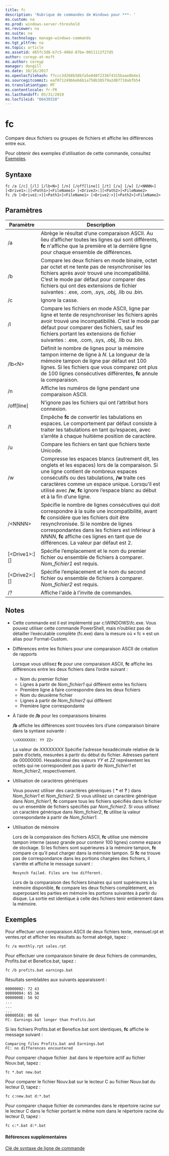 ```yaml
---
title: fc
description: 'Rubrique de commandes de Windows pour ***- '
ms.custom: na
ms.prod: windows-server-threshold
ms.reviewer: na
ms.suite: na
ms.technology: manage-windows-commands
ms.tgt_pltfrm: na
ms.topic: article
ms.assetid: 485fc3d8-b7c5-496d-87be-0011112f27d5
author: coreyp-at-msft
ms.author: coreyp
manager: dongill
ms.date: 10/16/2017
ms.openlocfilehash: f7ccc3d268b58bfa5e848f2336f4315baae8b4e1
ms.sourcegitcommit: eaf071249b6eb6b1a758b38579a2d87710abfb54
ms.translationtype: MT
ms.contentlocale: fr-FR
ms.lasthandoff: 05/31/2019
ms.locfileid: "66439310"
---
```

# <a name="fc"></a>fc



Compare deux fichiers ou groupes de fichiers et affiche les différences entre eux.

Pour obtenir des exemples d’utilisation de cette commande, consultez [Exemples](#BKMK_examples).

## <a name="syntax"></a>Syntaxe

```
fc /a [/c] [/l] [/lb<N>] [/n] [/off[line]] [/t] [/u] [/w] [/<NNNN>] [<Drive1>:][<Path1>]<FileName1> [<Drive2>:][<Path2>]<FileName2>
fc /b [<Drive1:>][<Path1>]<FileName1> [<Drive2:>][<Path2>]<FileName2>
```

## <a name="parameters"></a>Paramètres

|            Paramètre             |                                                                                                                                     Description                                                                                                                                      |
|----------------------------------|--------------------------------------------------------------------------------------------------------------------------------------------------------------------------------------------------------------------------------------------------------------------------------------|
|                /a                |                                                 Abrège le résultat d’une comparaison ASCII. Au lieu d’afficher toutes les lignes qui sont différents, **fc** n'affiche que la première et la dernière ligne pour chaque ensemble de différences.                                                  |
|                /b                |             Compare les deux fichiers en mode binaire, octet par octet et ne tente pas de resynchroniser les fichiers après avoir trouvé une incompatibilité. C’est le mode par défaut pour comparer des fichiers qui ont des extensions de fichier suivantes : .exe, .com, .sys, .obj, .lib ou .bin.              |
|                /c                |                                                                                                                               Ignore la casse.                                                                                                                               |
|                /l                |               Compare les fichiers en mode ASCII, ligne par ligne et tente de resynchroniser les fichiers après avoir trouvé une incompatibilité. C’est le mode par défaut pour comparer des fichiers, sauf les fichiers portant les extensions de fichier suivantes : .exe, .com, .sys, .obj, .lib ou .bin.                |
|             /lb\<N>              |                         Définit le nombre de lignes pour la mémoire tampon interne de ligne à *N*. La longueur de la mémoire tampon de ligne par défaut est 100 lignes. Si les fichiers que vous comparez ont plus de 100 lignes consécutives différentes, **fc** annule la comparaison.                         |
|                /n                |                                                                                                                Affiche les numéros de ligne pendant une comparaison ASCII.                                                                                                                 |
|            /off[line]            |                                                                                                               N’ignore pas les fichiers qui ont l’attribut hors connexion.                                                                                                               |
|                /t                |                                                                    Empêche **fc** de convertir les tabulations en espaces. Le comportement par défaut consiste à traiter les tabulations en tant qu’espaces, avec s’arrête à chaque huitième position de caractère.                                                                    |
|                /u                |                                                                                                                        Compare les fichiers en tant que fichiers texte Unicode.                                                                                                                         |
|                /w                |         Compresse les espaces blancs (autrement dit, les onglets et les espaces) lors de la comparaison. Si une ligne contient de nombreux espaces consécutifs ou des tabulations, **/w** traite ces caractères comme un espace unique. Lorsqu’il est utilisé avec **/w**, **fc** ignore l’espace blanc au début et à la fin d’une ligne.         |
|             /\<NNNN>             | Spécifie le nombre de lignes consécutives qui doit correspondre à la suite une incompatibilité, avant **fc** considère que les fichiers doit être resynchronisée. Si le nombre de lignes correspondantes dans les fichiers est inférieur à *NNNN*, **fc** affiche ces lignes en tant que de différences. La valeur par défaut est 2. |
| [\<Drive1>:][<Path1>]<FileName1> |                                                                                        Spécifie l’emplacement et le nom du premier fichier ou ensemble de fichiers à comparer. *Nom_fichier1* est requis.                                                                                        |
| [\<Drive2>:][<Path2>]<FileName2> |                                                                                       Spécifie l’emplacement et le nom du second fichier ou ensemble de fichiers à comparer. *Nom_fichier2* est requis.                                                                                        |
|                /?                |                                                                                                                         Affiche l'aide à l'invite de commandes.                                                                                                                         |

## <a name="remarks"></a>Notes

-   Cette commande est il est implémenté par c:\WINDOWS\fc.exe. Vous pouvez utiliser cette commande PowerShell, mais n’oubliez pas de détailler l’exécutable complète (fc.exe) dans la mesure où « fc » est un alias pour Format-Custom.

-   Différences entre les fichiers pour une comparaison ASCII de création de rapports

    Lorsque vous utilisez **fc** pour une comparaison ASCII, **fc** affiche les différences entre les deux fichiers dans l’ordre suivant :  
    -   Nom du premier fichier
    -   Lignes à partir de *Nom_fichier1* qui diffèrent entre les fichiers
    -   Première ligne à faire correspondre dans les deux fichiers
    -   Nom du deuxième fichier
    -   Lignes à partir de *Nom_fichier2* qui diffèrent
    -   Première ligne correspondante
-   À l’aide de **/b** pour les comparaisons binaires

    **/b** affiche les différences sont trouvées lors d’une comparaison binaire dans la syntaxe suivante :

    `\<XXXXXXXX: YY ZZ>`

    La valeur de *XXXXXXXX* Spécifie l’adresse hexadécimale relative de la paire d’octets, mesurées à partir du début du fichier. Adresses partent de 00000000. Hexadécimal des valeurs *YY* et *ZZ* représentent les octets qui ne correspondent pas à partir de *Nom_fichier1* et *Nom_fichier2*, respectivement.
-   Utilisation de caractères génériques

    Vous pouvez utiliser des caractères génériques ( **&#42;** et **?** ) dans *Nom_fichier1* et *Nom_fichier2*. Si vous utilisez un caractère générique dans *Nom_fichier1*, **fc** compare tous les fichiers spécifiés dans le fichier ou un ensemble de fichiers spécifiés par *Nom_fichier2*. Si vous utilisez un caractère générique dans *Nom_fichier2*, **fc** utilise la valeur correspondante à partir de *Nom_fichier1*.
-   Utilisation de mémoire

    Lors de la comparaison des fichiers ASCII, **fc** utilise une mémoire tampon interne (assez grande pour contenir 100 lignes) comme espace de stockage. Si les fichiers sont supérieures à la mémoire tampon, **fc** compare ce qu’il peut charger dans la mémoire tampon. Si **fc** ne trouve pas de correspondance dans les portions chargées des fichiers, il s’arrête et affiche le message suivant :

    `Resynch failed. Files are too different.`

    Lors de la comparaison des fichiers binaires qui sont supérieures à la mémoire disponible, **fc** compare les deux fichiers complètement, en superposant les parties en mémoire les portions suivantes à partir du disque. La sortie est identique à celle des fichiers tenir entièrement dans la mémoire.

## <a name="BKMK_examples"></a>Exemples

Pour effectuer une comparaison ASCII de deux fichiers texte, mensuel.rpt et ventes.rpt et afficher les résultats au format abrégé, tapez :
```
fc /a monthly.rpt sales.rpt 
```
Pour effectuer une comparaison binaire de deux fichiers de commandes, Profits.bat et Benefice.bat, tapez :
```
fc /b profits.bat earnings.bat
```
Résultats semblables aux suivants apparaissent :
```
00000002: 72 43
00000004: 65 3A
0000000E: 56 92
...
...
...
000005E8: 00 6E
FC: Earnings.bat longer than Profits.bat
```
Si les fichiers Profits.bat et Benefice.bat sont identiques, **fc** affiche le message suivant :
```
Comparing files Profits.bat and Earnings.bat
FC: no differences encountered
```
Pour comparer chaque fichier .bat dans le répertoire actif au fichier Nouv.bat, tapez :
```
fc *.bat new.bat
```
Pour comparer le fichier Nouv.bat sur le lecteur C au fichier Nouv.bat du lecteur D, tapez :
```
fc c:new.bat d:*.bat
```
Pour comparer chaque fichier de commandes dans le répertoire racine sur le lecteur C dans le fichier portant le même nom dans le répertoire racine du lecteur D, tapez :
```
fc c:*.bat d:*.bat
```

#### <a name="additional-references"></a>Références supplémentaires

[Clé de syntaxe de ligne de commande](command-line-syntax-key.md)
